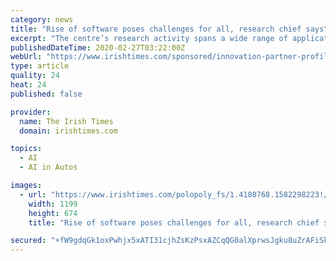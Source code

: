 ```yaml
---
category: news
title: "Rise of software poses challenges for all, research chief says"
excerpt: "The centre’s research activity spans a wide range of application domains from driverless cars to artificial intelligence, cybersecurity, fintech, govtech, smart communities, agtech and healthtech. “We are now 15 years old,” says Fitzgerald. “We started in 2005 with four universities working on the theme of software engineering research."
publishedDateTime: 2020-02-27T03:22:00Z
webUrl: "https://www.irishtimes.com/sponsored/innovation-partner-profiles/rise-of-software-poses-challenges-for-all-research-chief-says-1.4180771"
type: article
quality: 24
heat: 24
published: false

provider:
  name: The Irish Times
  domain: irishtimes.com

topics:
  - AI
  - AI in Autos

images:
  - url: "https://www.irishtimes.com/polopoly_fs/1.4180768.1582298223!/image/image.jpg"
    width: 1199
    height: 674
    title: "Rise of software poses challenges for all, research chief says"

secured: "+fW9gdqGk1oxPwhjx5xATI31cjhZsKzPsxAZCqQG0alXprwsJgku8uZrAFiSkjVaK+8vFqbswZSlWqwSDH/5MIb47gxTxBZiaHAuKR25iWg1dunJ0Hgg76kMLmYPRDVDenNQrX98xivAy6mMPkhZvoMTVa6qnWyIpafSI4+XZGcNWWrAAX+FNXrA/kvBYa3iv/cEsthcOPWPoMeObJ4k1hMJPQQpw88aZft00IkDGv0Khle6oaFEkljFeh744fEXFuSFXalMLagFQ7705vzQHHsx6UuidLn3HBP3NbvMm9J449jzQkvejilP1Yo46HjuY61wLOQzo+aNHXwhke9igqdL/ZNTIi6pyeuw/5ZATeKbMrAOtK/8ynKyMCytZEQs9xqGWtRXmhrZf90NXA9Q1eoB2w28ZG8CPiNf6JCugo4+VN4Ay4WA5sd247X/5P4Euz1pEbf36CFCvN3m3hIFqafMArX/tX7wUttCN3q74HU=;898T4tNe1UXYljmVOCnd3A=="
---
```


